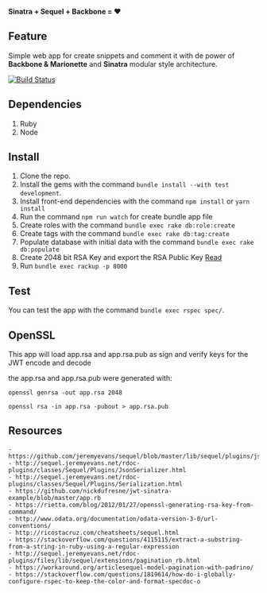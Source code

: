 **Sinatra + Sequel + Backbone = :heart:**

## Feature

Simple web app for create snippets and comment it with de power of **Backbone & Marionette** and **Sinatra** modular style architecture.

[![Build Status](https://travis-ci.org/CharlyJazz/Sinatra-Sequel-Backbone.svg?branch=master)](https://travis-ci.org/CharlyJazz/Sinatra-Sequel-Backbone)

## Dependencies

1. Ruby
2. Node

## Install

1. Clone the repo.
2. Install the gems with the command `bundle install --with test development`.
3. Install front-end dependencies with the command `npm install` or `yarn install`
4. Run the command `npm run watch` for create bundle app file
5. Create roles with the command `bundle exec rake db:role:create`
6. Create tags with the command `bundle exec rake db:tag:create`
7. Populate database with initial data with the command `bundle exec rake db:populate`
8. Create 2048 bit RSA Key and export the RSA Public Key [Read](#openssl)
9. Run `bundle exec rackup -p 8000`

## Test

You can test the app with the command `bundle exec rspec spec/`.

## OpenSSL

This app will load app.rsa and app.rsa.pub as sign and verify keys for the JWT encode and decode

the app.rsa and app.rsa.pub were generated with:

`openssl genrsa -out app.rsa 2048`

`openssl rsa -in app.rsa -pubout > app.rsa.pub`

## Resources

    - https://github.com/jeremyevans/sequel/blob/master/lib/sequel/plugins/json_serializer.rb
    - http://sequel.jeremyevans.net/rdoc-plugins/classes/Sequel/Plugins/JsonSerializer.html
    - http://sequel.jeremyevans.net/rdoc-plugins/classes/Sequel/Plugins/Serialization.html
    - https://github.com/nickdufresne/jwt-sinatra-example/blob/master/app.rb
    - https://rietta.com/blog/2012/01/27/openssl-generating-rsa-key-from-command/
    - http://www.odata.org/documentation/odata-version-3-0/url-conventions/
    - http://ricostacruz.com/cheatsheets/sequel.html
    - https://stackoverflow.com/questions/4115115/extract-a-substring-from-a-string-in-ruby-using-a-regular-expression
    - http://sequel.jeremyevans.net/rdoc-plugins/files/lib/sequel/extensions/pagination_rb.html
    - https://workaround.org/articlesequel-model-pagination-with-padrino/
    - https://stackoverflow.com/questions/1819614/how-do-i-globally-configure-rspec-to-keep-the-color-and-format-specdoc-o